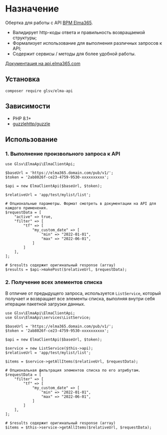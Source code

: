 # Назначение
Обертка для работы с API [BPM Elma365](https://elma365.com).
- Валидирует http-коды ответа и правильность возвращаемой структуры;
- Формализует использование для выполнения различных запросов к API;
- Содержит сервисы / методы для более удобной работы.

[Документация на api.elma365.com](https://api.elma365.com/ru/)

## Установка

```shell
composer require glsv/elma-api
```

## Зависимости
- PHP 8.1+
- [guzzlehttp/guzzle](https://github.com/guzzle/guzzle/)

## Использование
### 1. Выполнение произвольного запроса к API
```
use Glsv\ElmaApi\ElmaClientApi;

$baseUrl = 'https://elma365.domain.com/pub/v1/';
$token = '2ab8026f-ce23-4759-9530-xxxxxxxxxx'; 

$api = new ElmaClientApi($baseUrl, $token);

$relativeUrl = 'app/test/mylist/list';

# Опциональные параметры. Формат смотреть в документации на API для каждого применения.  
$requestData = [
    "active" => true,
    "filter" => [
        "tf" => [
            "my_custom_date" => [
                "min" => "2022-01-01",
                "max" => "2022-06-01",
            ]
        ]
    ],
];

# $results содержит оригинальный response (array) 
$results = $api->makePost($relativeUrl, $requestData);
```

### 2. Получение всех элементов списка
В отличие от предыдущего запроса, используется `ListService`,
который получает и возвращает все элементы списка, выполняя внутри себя 
итерации пакетной загрузки данных.

```
use Glsv\ElmaApi\ElmaClientApi;
use Glsv\ElmaApi\services\ListService;

$baseUrl = 'https://elma365.domain.com/pub/v1/';
$token = '2ab8026f-ce23-4759-9530-xxxxxxxxxx'; 

$api = new ElmaClientApi($baseUrl, $token);

$service = new ListService($this->api);
$relativeUrl = 'app/test/mylist/list';

$items = $service->getAllItems($relativeUrl, $requestData);

# Опциональная фильтрация элементов списка по его атрибутам. 
$requestData = [
    "filter" => [
        "tf" => [
            "my_custom_date" => [
                "min" => "2022-01-01",
                "max" => "2022-06-01",
            ]
        ]
    ],
];

# $results содержит оригинальный response (array)
$items = $this->service->getAllItems($relativeUrl, $requestData);
```